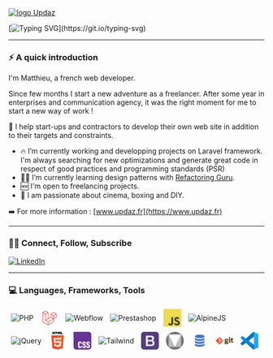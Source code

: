 [<img src="https://www.updaz.fr/img/logo-blue.png" alt="logo Updaz" width="300px" />](https://www.updaz.fr)

[![Typing SVG](https://readme-typing-svg.herokuapp.com?font=Fira+Code&pause=1000&color=1940FF&width=435&lines=Hi+%F0%9F%91%8B+Welcome+on+my+Github+profile+!)](https://git.io/typing-svg)

---

### ⚡️ A quick introduction

I'm Matthieu, a french web developer. 

Since few months I start a new adventure as a freelancer. 
After some year in enterprises and communication agency, it was the right moment for me to start a new way of work !

🚀 I help start-ups and contractors to develop their own web site in addition to their targets and constraints. 

- 🔥 I’m currently working and developping projects on Laravel framework. I'm always searching for new optimizations and generate great code in respect of good practices and programming standards (PSR)
- 👨‍🎓 I’m currently learning design patterns with [Refactoring Guru](https://refactoring.guru/design-patterns). 
- 🆕 I'm open to freelancing projects.
- 🫶 I am passionate about cinema, boxing and DIY.

➡️ For more information : [www.updaz.fr](https://www.updaz.fr)

---

### 🤝🏻 Connect, Follow, Subscribe

[![LinkedIn](https://img.shields.io/badge/LinkedIn-0077B5?style=for-the-badge&logo=linkedin&logoColor=white)](https://www.linkedin.com/in/matthieu-dazord/)


---

### 💻 Languages, Frameworks, Tools

<p float="left">
<img style="padding:5px;height:35px;" align="center" alt="PHP" height="35px" 
src="https://upload.wikimedia.org/wikipedia/commons/thumb/2/27/PHP-logo.svg/2560px-PHP-logo.svg.png"> 
<img style="padding:5px;width:35px;" align="center" alt="Laravel" width="35px" src="https://raw.githubusercontent.com/github/explore/56a826d05cf762b2b50ecbe7d492a839b04f3fbf/topics/laravel/laravel.png"> 
<img style="padding:5px;width:35px;" align="center" alt="Webflow" width="35px" 
src="https://www.svgrepo.com/show/331642/webflow.svg"/>
<img style="padding:5px;width:35px;" align="center" alt="Prestashop" width="35px"
src="https://cdn-icons-png.flaticon.com/512/825/825533.png"/>
<img style="padding:5px;width:35px;" align="center" alt="JavaScript" width="35px" src="https://raw.githubusercontent.com/github/explore/80688e429a7d4ef2fca1e82350fe8e3517d3494d/topics/javascript/javascript.png">
<img style="padding:5px;height:35px;" align="center" alt="AlpineJS" height="35px" 
src="https://avatars.githubusercontent.com/u/59030169?s=280&v=4">
<img style="padding:5px;height:35px;" align="center" alt="jQuery" height="35px" 
src="https://cdn.worldvectorlogo.com/logos/jquery-4.svg">
<img style="padding:5px;width:35px;" align="center" alt="HTML" width="35px" src="https://raw.githubusercontent.com/github/explore/80688e429a7d4ef2fca1e82350fe8e3517d3494d/topics/html/html.png">
<img style="padding:5px;width:35px;" align="center" alt="CSS" width="35px" src="https://raw.githubusercontent.com/github/explore/80688e429a7d4ef2fca1e82350fe8e3517d3494d/topics/css/css.png">
<img style="padding:5px;height:35px;" align="center" alt="Tailwind" height="35px" src="https://upload.wikimedia.org/wikipedia/commons/thumb/d/d5/Tailwind_CSS_Logo.svg/2048px-Tailwind_CSS_Logo.svg.png">
<img style="padding:5px;width:35px;" align="center" alt="BootStrap" width="35px" src="https://raw.githubusercontent.com/github/explore/80688e429a7d4ef2fca1e82350fe8e3517d3494d/topics/bootstrap/bootstrap.png">
<img style="padding:5px;width:35px;" align="center" alt="Material-Design" width="35px" src="https://raw.githubusercontent.com/github/explore/80688e429a7d4ef2fca1e82350fe8e3517d3494d/topics/material-design/material-design.png">
<img style="padding:5px;width:35px;" align="center" alt="SQL" width="35px" src="https://raw.githubusercontent.com/github/explore/80688e429a7d4ef2fca1e82350fe8e3517d3494d/topics/sql/sql.png">
<img style="padding:5px;width:35px;" align="center" alt="Git" width="35px" src="https://raw.githubusercontent.com/github/explore/80688e429a7d4ef2fca1e82350fe8e3517d3494d/topics/git/git.png">
<img style="padding:5px;width:35px;" align="center" alt="VS Code" width="35px" src="https://raw.githubusercontent.com/github/explore/80688e429a7d4ef2fca1e82350fe8e3517d3494d/topics/visual-studio-code/visual-studio-code.png">
</p>
